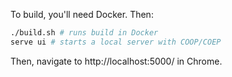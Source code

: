 To build, you'll need Docker. Then:

```bash
./build.sh # runs build in Docker
serve ui # starts a local server with COOP/COEP
```

Then, navigate to http://localhost:5000/ in Chrome.
